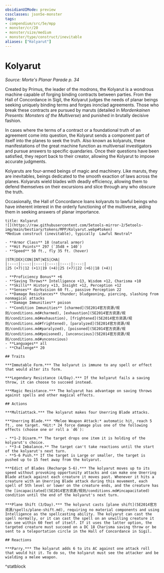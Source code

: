 ```yaml
---
obsidianUIMode: preview
cssclasses: json5e-monster
tags:
- compendium/src/5e/mpp
- monster/cr/20
- monster/size/medium
- monster/type/construct/inevitable
aliases: ["Kolyarut"]
---
```

# Kolyarut
*Source: Morte's Planar Parade p. 34*  

Created by Primus, the leader of the modrons, the Kolyarut is a wondrous machine capable of forging binding contracts between parties. From the Hall of Concordance in Sigil, the Kolyarut judges the needs of planar beings seeking uniquely binding terms and forges ironclad agreements. Those who break these contracts are pursued by maruts (detailed in *Mordenkainen Presents: Monsters of the Multiverse*) and punished in brutally decisive fashion.

In cases where the terms of a contract or a foundational truth of an agreement come into question, the Kolyarut sends a component part of itself into the planes to seek the truth. Also known as kolyaruts, these manifestations of the great machine function as multiversal investigators and pursue answers to specific quandaries. Once their questions have been satisfied, they report back to their creator, allowing the Kolyarut to impose accurate judgments.

Kolyaruts are four-armed beings of magic and machinery. Like maruts, they are inevitables, beings dedicated to the smooth exaction of laws across the planes. Kolyaruts wield blades with deadly efficiency, allowing them to defend themselves on their excursions and slice through any who obscure the truth.

Occasionally, the Hall of Concordance loans kolyaruts to lawful beings who have inherent interest in the orderly functioning of the multiverse, aiding them in seeking answers of planar importance.

```ad-statblock
title: Kolyarut
![](https://raw.githubusercontent.com/5etools-mirror-2/5etools-img/main/bestiary/tokens/MPP/Kolyarut.webp#token)
*Medium construct (inevitable), typically  Lawful Neutral*

- **Armor Class** 18 (natural armor)
- **Hit Points** 297 (`35d8 + 140`)
- **Speed** 50 ft., fly 35 ft. (hover)

|STR|DEX|CON|INT|WIS|CHA|
|:---:|:---:|:---:|:---:|:---:|:---:|
|25 (+7)|12 (+1)|19 (+4)|25 (+7)|22 (+6)|18 (+4)|

- **Proficiency Bonus** +6
- **Saving Throws** Intelligence +13, Wisdom +12, Charisma +10
- **Skills** History +13, Insight +12, Perception +12
- **Senses** darkvision 60 ft., passive Perception 22
- **Damage Resistances** thunder; bludgeoning, piercing, slashing from nonmagical attacks
- **Damage Immunities** poison
- **Condition Immunities** [charmed](5E2014官方资源/规则/conditions.md#charmed), [exhaustion](5E2014官方资源/规则/conditions.md#exhaustion), [frightened](5E2014官方资源/规则/conditions.md#frightened), [paralyzed](5E2014官方资源/规则/conditions.md#paralyzed), [poisoned](5E2014官方资源/规则/conditions.md#poisoned), [unconscious](5E2014官方资源/规则/conditions.md#unconscious)
- **Languages** all
- **Challenge** 20

## Traits

***Immutable Form.*** The kolyarut is immune to any spell or effect that would alter its form.

***Legendary Resistance (4/Day).*** If the kolyarut fails a saving throw, it can choose to succeed instead.

***Magic Resistance.*** The kolyarut has advantage on saving throws against spells and other magical effects.

## Actions

***Multiattack.*** The kolyarut makes four Unerring Blade attacks.

***Unerring Blade.*** *Melee Weapon Attack:* automatic hit, reach 5 ft., one target. *Hit:* 24 force damage plus one of the following effects (choose one or roll a `d6`):

- **1-2 Disarm.** The target drops one item it is holding of the kolyarut's choice.  
- **3-4 Imbalance.** The target can't take reactions until the start of the kolyarut's next turn.  
- **5-6 Push.** If the target is Large or smaller, the target is pushed up to 15 feet away from the kolyarut.  

***Edict of Blades (Recharge 5-6).*** The kolyarut moves up to its speed without provoking opportunity attacks and can make one Unerring Blade attack against each creature it moves past. Whenever it hits a creature with an Unerring Blade attack during this movement, each spell of 5th level or lower on the creature ends, and the creature has the [incapacitated](5E2014官方资源/规则/conditions.md#incapacitated) condition until the end of the kolyarut's next turn.

***Plane Shift (3/Day).*** The kolyarut casts [plane shift](5E2014官方资源/spells/plane-shift.md), requiring no material components and using Intelligence as the spellcasting ability. The kolyarut can cast the spell normally, or it can cast the spell on an unwilling creature it can see within 60 feet of itself. If it uses the latter option, the targeted creature must succeed on a DC 18 Charisma saving throw or be sent to a teleportation circle in the Hall of Concordance in Sigil.

## Reactions

***Parry.*** The kolyarut adds 6 to its AC against one attack roll that would hit it. To do so, the kolyarut must see the attacker and be wielding a melee weapon.
```
^statblock
